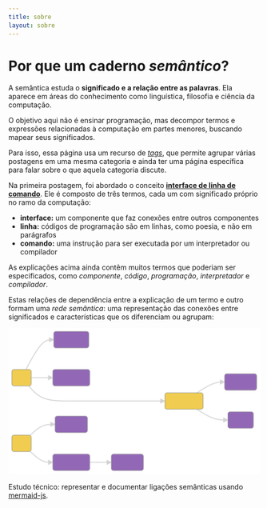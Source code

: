 ```yaml
---
title: sobre
layout: sobre 
---
```


# Por que um caderno *semântico*?

A semântica estuda o **significado e a relação entre as palavras**. Ela aparece em áreas do conhecimento como linguística, filosofia e ciência da computação.

O objetivo aqui não é ensinar programação, mas decompor termos e expressões relacionadas à computação em partes menores, buscando mapear seus significados.

Para isso, essa página usa um recurso de _[tags](/tags)_, que permite agrupar várias postagens em uma mesma categoria e ainda ter uma página específica para falar sobre o que aquela categoria discute.

Na primeira postagem, foi abordado o conceito **[interface de linha de comando](/tags/ilc)**. Ele é composto de três termos, cada um com significado próprio no ramo da computação:

* **interface:** um componente que faz conexões entre outros componentes
* **linha:** códigos de programação são em linhas, como poesia, e não em parágrafos
* **comando:** uma instrução para ser executada por um interpretador ou compilador

As explicações acima ainda contêm muitos termos que poderiam ser especificados, como *componente*, *código*, *programação*, *interpretador* e *compilador*. 

Estas relações de dependência entre a explicação de um termo e outro formam uma *rede semântica*: uma representação das conexões entre significados e características que os diferenciam ou agrupam:

![diagram](./assets/img/sobre-1.svg)

Estudo técnico: representar e documentar ligações semânticas usando [mermaid-js](https://github.com/mermaid-js/mermaid).
